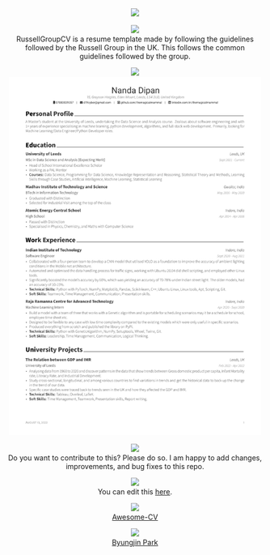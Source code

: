 <div align="center">
  <img src="https://capsule-render.vercel.app/api?type=waving&color=E64848&height=200&section=header&text=Russel%20Group%20CV&fontColor=ffffff&fontSize=90&animation=fadeIn&fontAlignY=38"/> <br />
  
  <img src="https://capsule-render.vercel.app/api?type=transparent&fontColor=ea6b6b&text=Information&height=150&fontSize=60" width="500" /> <br />
  RussellGroupCV is a resume template made by following the guidelines followed by the Russell Group in the UK. This follows the common guidelines followed by the group.
  
  <img src="https://capsule-render.vercel.app/api?type=transparent&fontColor=ea6b6b&text=Preview&height=150&fontSize=60" width="500" /> <br />
  <img src="preview.jpg" width="500" />
  
  <img src="https://capsule-render.vercel.app/api?type=transparent&fontColor=ea6b6b&text=Contribute&height=150&fontSize=60" width="500" /> <br />
  Do you want to contribute to this? Please do so. I am happy to add changes, improvements, and bug fixes to this repo.
  
  <img src="https://capsule-render.vercel.app/api?type=transparent&fontColor=48ac3c&text=Óverleaf&height=150&fontSize=60" width="500" /> <br />
  You can edit this [here](https://www.overleaf.com/latex/templates/magicalcv/ybfgdrchrrxj).
  
  <img src="https://capsule-render.vercel.app/api?type=transparent&fontColor=ea6b6b&text=References&height=150&fontSize=60" width="500" /> <br />
  [Awesome-CV](https://github.com/posquit0/Awesome-CV)
  
  <img src="https://capsule-render.vercel.app/api?type=transparent&fontColor=ea6b6b&text=Credits&height=150&fontSize=60" width="500" /> <br />
  [Byungjin Park](https://github.com/posquit0) 
  
</div>
